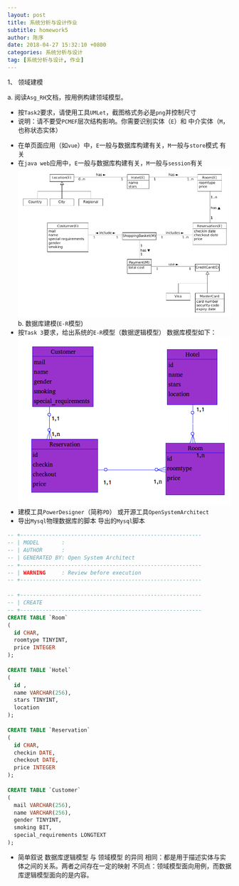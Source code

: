 ```yaml
---
layout: post
title: 系统分析与设计作业
subtitle: homework5
author: 陈序
date: 2018-04-27 15:32:10 +0800
categories: 系统分析与设计
tag: [系统分析与设计, 作业]
---
```


1、 领域建模

a. 阅读``Asg_RH``文档，按用例构建领域模型。
+ 按``Task2``要求，请使用工具``UMLet``，截图格式务必是``png``并控制尺寸
+ 说明：请不要受``PCMEF``层次结构影响。你需要识别实体（``E``）和 中介实体（``M``，也称状态实体）
 - 在单页面应用（如``vue``）中，``E``一般与数据库构建有关，``M``一般与``store``模式 有关
 - 在``java web``应用中，``E``一般与数据库构建有关，``M``一般与``session``有关
 ![](/img/post/2018-04-27/Asg_RH_task2.png)
b. 数据库建模(``E-R``模型)
- 按``Task 3``要求，给出系统的``E-R``模型（数据逻辑模型）
数据库模型如下：
![](/img/post/2018-04-27/Asg_RH_task3.png)
- 建模工具``PowerDesigner``（简称``PD``） 或开源工具``OpenSystemArchitect``
- 导出``Mysql``物理数据库的脚本
导出的``Mysql``脚本

```sql
-- +---------------------------------------------------------
-- | MODEL       : 
-- | AUTHOR      : 
-- | GENERATED BY: Open System Architect
-- +---------------------------------------------------------
-- | WARNING     : Review before execution
-- +---------------------------------------------------------

-- +---------------------------------------------------------
-- | CREATE
-- +---------------------------------------------------------
CREATE TABLE `Room`
(
  id CHAR,
  roomtype TINYINT,
  price INTEGER
);

CREATE TABLE `Hotel`
(
  id ,
  name VARCHAR(256),
  stars TINYINT,
  location 
);

CREATE TABLE `Reservation`
(
  id CHAR,
  checkin DATE,
  checkout DATE,
  price INTEGER
);

CREATE TABLE `Customer`
(
  mail VARCHAR(256),
  name VARCHAR(256),
  gender TINYINT,
  smoking BIT,
  special_requirements LONGTEXT
);


```
- 简单叙说 数据库逻辑模型 与 领域模型 的异同
相同：都是用于描述实体与实体之间的关系。两者之间存在一定的映射
不同点：领域模型面向用例，而数据库逻辑模型面向的是内容。
